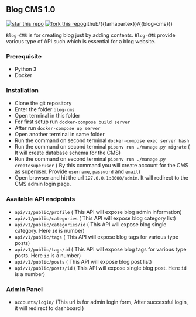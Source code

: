 ## Blog CMS 1.0
[![star this repo](http://githubbadges.com/star.svg?user=farhapartex&repo=blog-cms&style=default)](https://github.com/farhapartex/blog-cms)
[![fork this repo](http://githubbadges.com/fork.svg?user=farhapartex&repo=blog-cms&style=default)](https://github.com/farhapartex/blog-cms/fork)github/{{farhapartex}}/{{blog-cms}})


`Blog-CMS` is for creating blog just by adding contents. `Blog-CMS` provide various type of API such which is essential for a blog website.

### Prerequisite

* Python 3
* Docker

### Installation

* Clone the git repository
* Enter the folder `blog-cms`
* Open terminal in this folder
* For first setup run `docker-compose build server`
* After run `docker-compose up server`
* Open another terminal in same folder
* Run the command on second terminal `docker-compose exec server bash`
* Run the command on second terminal `pipenv run ./manage.py migrate` ( It will create database schema for the CMS)
* Run the command on second terminal `pipenv run ./manage.py createsuperuser` ( By this command you will create account for the CMS as superuser. Provide `username`, `password` and `email`)
* Open browser and hit the url `127.0.0.1:8000/admin`. It will redirect to the CMS admin login page.

### Available API endpoints

* `api/v1/public/profile` ( This API will expose blog admin information)
* `api/v1/public/categories` ( This API will expose blog category list)
* `api/v1/public/categories/id` ( This API will expose blog single category. Here `id` is number)
* `api/v1/public/tags` ( This API will expose blog tags for various type posts)
* `api/v1/public/tags/id` ( This API will expose blog tags for various type posts. Here `id` is a number)
* `api/v1/public/posts` ( This API will expose blog post list)
* `api/v1/public/posts/id` ( This API will expose single blog post. Here `id` is a number)

### Admin Panel

* `accounts/login/` (This url is for admin login form, After successful login, it will redirect to dashboard )